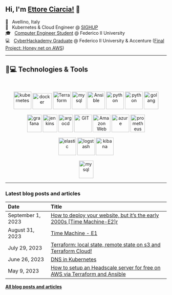 
## Hi, I'm [Ettore Ciarcia!](https://ettoreciarcia.com) 👋

<!-- ABOUT_START -->
📌 &nbsp; Avellino, Italy  
💼 &nbsp; Kubernetes & Cloud Engineer @ [SIGHUP](https://sighup.io/)  
🎓 &nbsp; [Computer Engineer Student](https://www.unina.it/-/1483951-ingegneria-informatica) @ Federico II University <br>
💻 &nbsp; [CyberHackademy Graduate](https://academy.dieti.unina.it/index.php/cybersecurity-hackademy-it) @ Federico II University & Accenture ([Final Project: Honey net on AWS](https://www.youtube.com/watch?v=DDVL2ZiZcyg&t=4s))



___

## 🚀💻 Technologies & Tools

<br> 

<p align="center">
    <img src="https://www.vectorlogo.zone/logos/kubernetes/kubernetes-icon.svg" alt="kubernetes" width="55" height="55"/>
    <img src="https://www.vectorlogo.zone/logos/docker/docker-official.svg" alt="docker" width="60" height="50"/>
    <img src="https://www.vectorlogo.zone/logos/terraformio/terraformio-icon.svg" alt="Terraform" width="55" height="55"/>
    <img src="https://www.vectorlogo.zone/logos/linux/linux-icon.svg" alt="mysql" width="45" height="55"/>
    <img src="https://www.vectorlogo.zone/logos/ansible/ansible-icon.svg" alt="Ansible" width="55" height="55"/>
    <img src="https://www.vectorlogo.zone/logos/vagrantup/vagrantup-icon.svg" alt="python" width="55" height="55"/>
    <img src="https://www.vectorlogo.zone/logos/python/python-icon.svg" alt="python" width="55" height="55"/>
    <img src="https://www.vectorlogo.zone/logos/golang/golang-icon.svg" alt="golang" width="45" height="55"/>
</p>
<p align="center">
    <img src="https://www.vectorlogo.zone/logos/grafana/grafana-icon.svg" alt="grafana" width="45" height="55"/>
    <img src="https://www.vectorlogo.zone/logos/jenkins/jenkins-icon.svg" alt="jenkins" width="45" height="55"/>
    <img src="https://www.vectorlogo.zone/logos/argoprojio/argoprojio-icon.svg" alt="argocd" width="45" height="55"/>
    <img src="https://www.vectorlogo.zone/logos/git-scm/git-scm-icon.svg" alt="GIT" width="55" height="55"/> 
    <img src="https://www.vectorlogo.zone/logos/amazon_aws/amazon_aws-icon.svg" alt="Amazon Web Services" width="55" height="55"/>
    <img src="https://www.vectorlogo.zone/logos/microsoft_azure/microsoft_azure-icon.svg" alt="azure" width="55" height="55"/>
    <img src="https://www.vectorlogo.zone/logos/prometheusio/prometheusio-icon.svg" alt="prometheus" width="45" height="55"/>
</p>
<!-- <p align="center">
    <img src="https://www.vectorlogo.zone/logos/virtualbox/virtualbox-icon.svg" alt="virtual box" width="45" height="55"/>
    <img src="https://www.vectorlogo.zone/logos/raspberrypi/raspberrypi-icon.svg" alt="raspberrypi" width="45" height="55"/>
    <img src="https://www.vectorlogo.zone/logos/containerdio/containerdio-icon.svg" alt="containerd" width="45" height="55"/>
</p> -->
<p align="center">
    <img src="https://www.vectorlogo.zone/logos/elastic/elastic-icon.svg" alt="elastic" width="55" height="55"/>
    <img src="https://www.vectorlogo.zone/logos/elasticco_logstash/elasticco_logstash-icon.svg" alt="logstash" width="55" height="55"/>
    <img src="https://www.vectorlogo.zone/logos/elasticco_kibana/elasticco_kibana-icon.svg" alt="kibana" width="55" height="55"/>
</p>
<p align="center">
    <img src="https://www.vectorlogo.zone/logos/nginx/nginx-icon.svg" alt="mysql" width="45" height="55"/>
</p>

___

### Latest blog posts and articles

| Date          | Title |
|:--------------|:------|
| September 1, 2023 | [How to deploy your website, but it’s the early 2000s [Time Machine-E2]r](https://ettoreciarcia.com/posts/12-time-machine-e2/) | 
| August 31, 2023 | [Time Machine - E1](https://ettoreciarcia.com/posts/11-time-machine-e1/) |
| July 29, 2023 | [Terraform: local state, remote state on s3 and Terraform Cloud!](https://ettoreciarcia.com/posts/10-terraform-state/) |
| June 26, 2023 | [DNS in Kubernetes](https://ettoreciarcia.com/posts/09-dns-in-kubernetes/) |
| May 9, 2023 | [How to setup an Headscale server for free on AWS via Terraform and Ansible](https://ettoreciarcia.com/posts/08-network-overlay/) | 


[**All blog posts and articles**](https://ettoreciarcia.com/posts/)



<!-- [![Anurag's GitHub stats](https://github-readme-stats.vercel.app/api?username=ettoreciarcia)](https://github.com/anuraghazra/github-readme-stats) -->


